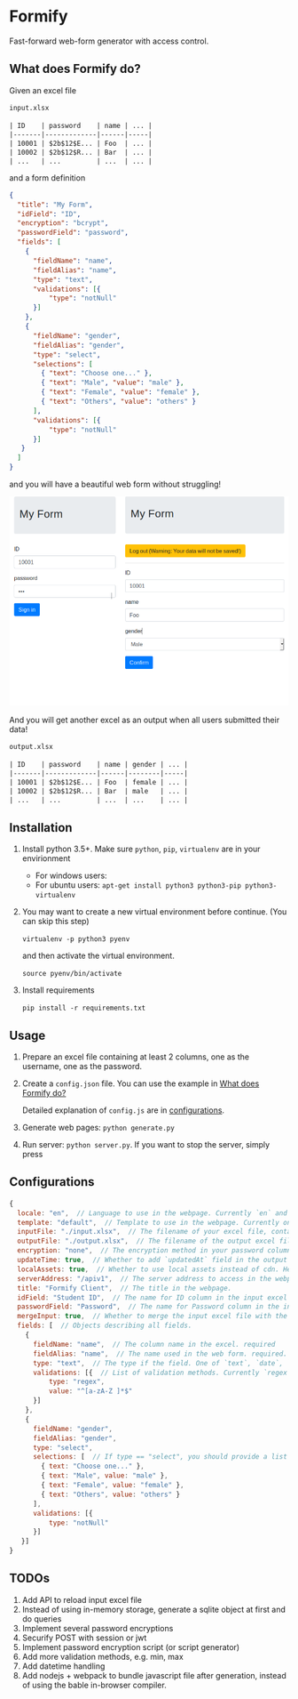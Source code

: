 # Formify
Fast-forward web-form generator with access control.

## What does Formify do?
Given an excel file

```
input.xlsx

| ID    | password    | name | ... |
|-------|-------------|------|-----|
| 10001 | $2b$12$E... | Foo  | ... |
| 10002 | $2b$12$R... | Bar  | ... |
| ...   | ...         | ...  | ... |
```

and a form definition

```json
{
  "title": "My Form",
  "idField": "ID",
  "encryption": "bcrypt",
  "passwordField": "password",
  "fields": [
    {
      "fieldName": "name",
      "fieldAlias": "name",
      "type": "text",
      "validations": [{
          "type": "notNull"
      }]
    },
    {
      "fieldName": "gender",
      "fieldAlias": "gender",
      "type": "select",
      "selections": [
        { "text": "Choose one..." },
        { "text": "Male", "value": "male" },
        { "text": "Female", "value": "female" },
        { "text": "Others", "value": "others" }
      ],
      "validations": [{
          "type": "notNull"
      }]
   }
  ]
}
```

and you will have a beautiful web form without struggling!

![Default Web frontend](./_static/default-frontend.png)

And you will get another excel as an output when all users submitted their data!

```
output.xlsx

| ID    | password    | name | gender | ... |
|-------|-------------|------|--------|-----|
| 10001 | $2b$12$E... | Foo  | female | ... |
| 10002 | $2b$12$R... | Bar  | male   | ... |
| ...   | ...         | ...  | ...    | ... |
```

## Installation
1. Install python 3.5+. Make sure `python`, `pip`, `virtualenv` are in your envirionment

    - For windows users:
    - For ubuntu users: `apt-get install python3 python3-pip python3-virtualenv`

1. You may want to create a new virtual environment before continue. (You can skip this step)

   `virtualenv -p python3 pyenv`

   and then activate the virtual environment.

   `source pyenv/bin/activate`

1. Install requirements

   `pip install -r requirements.txt`


## Usage
1. Prepare an excel file containing at least 2 columns, one as the username, one as the password.
1. Create a `config.json` file. You can use the example in [What does Formify do?](#what-does-formify-do)

   Detailed explanation of `config.js` are in [configurations](#Configurations).

1. Generate web pages: `python generate.py`
1. Run server: `python server.py`. If you want to stop the server, simply press <Ctrl-C>


## Configurations

```javascript
{
  locale: "en",  // Language to use in the webpage. Currently `en` and `zh` are supported.
  template: "default",  // Template to use in the webpage. Currently only `default` is available.
  inputFile: "./input.xlsx",  // The filename of your excel file, containing ID and password.
  outputFile: "./output.xlsx",  // The filename of the output excel file.
  encryption: "none",  // The encryption method in your password column. One of `none` and `bcrypt`.
  updateTime: true,  // Whether to add `updatedAt` field in the output excel file.
  localAssets: true,  // Whether to use local assets instead of cdn. Helpful when developping locally.
  serverAddress: "/apiv1",  // The server address to access in the webpage.
  title: "Formify Client",  // The title in the webpage.
  idField: "Student ID",  // The name for ID column in the input excel file.
  passwordField: "Password",  // The name for Password column in the input excel file.
  mergeInput: true,  // Whether to merge the input excel file with the output data.
  fields: [  // Objects describing all fields.
    {
      fieldName: "name",  // The column name in the excel. required
      fieldAlias: "name",  // The name used in the web form. required. must be ascii only.
      type: "text",  // The type if the field. One of `text`, `date`, `integer`, `float`, `select`
      validations: [{  // List of validation methods. Currently `regex` and `notNull` are supported.
          type: "regex",
          value: "^[a-zA-Z ]*$"
      }]
    },
    {
      fieldName: "gender",
      fieldAlias: "gender",
      type: "select",
      selections: [  // If type == "select", you should provide a list of {text, value} objects.
        { text: "Choose one..." },
        { text: "Male", value: "male" },
        { text: "Female", value: "female" },
        { text: "Others", value: "others" }
      ],
      validations: [{
          type: "notNull"
      }]
   }]
}
```


## TODOs
1. Add API to reload input excel file
1. Instead of using in-memory storage, generate a sqlite object at first and do queries
1. Implement several password encryptions
1. Securify POST with session or jwt
1. Implement password encryption script (or script generator)
1. Add more validation methods, e.g. min, max
1. Add datetime handling
1. Add nodejs + webpack to bundle javascript file after generation, instead of using the bable in-browser compiler.
